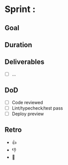 # Sprint <Number>: <Goal>

## Goal

## Duration

## Deliverables

- [ ] ...

## DoD

- [ ] Code reviewed
- [ ] Lint/typecheck/test pass
- [ ] Deploy preview

## Retro

- 👍
- 👎
- 🔁
